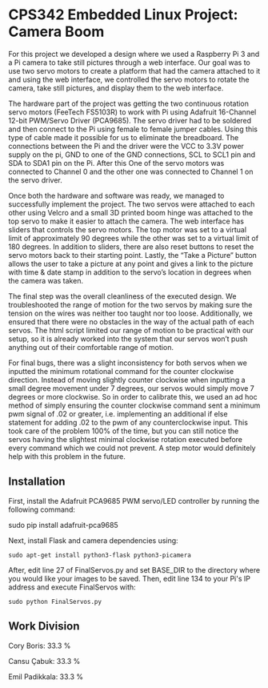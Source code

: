 # CPS342 Embedded Linux Project: Camera Boom

For this project we developed a design where we used a Raspberry Pi 3 and a Pi camera to take still pictures through a web interface. Our goal was to use two servo motors to create a platform that had the camera attached to it and using the web interface, we controlled the servo motors to rotate the camera, take still pictures, and display them to the web interface.

The hardware part of the project was getting the two continuous rotation servo motors (FeeTech FS5103R) to work with Pi using Adafruit 16-Channel 12-bit PWM/Servo Driver (PCA9685). The servo driver had to be soldered and then connect to the Pi using female to female jumper cables. Using this type of cable made it possible for us to eliminate the breadboard. The connections between the Pi and the driver were the VCC to 3.3V power supply on the pi, GND to one of the GND connections, SCL to SCL1 pin and SDA to SDA1 pin on the Pi. After this One of the servo motors was connected to Channel 0 and the other one was connected to Channel 1 on the servo driver. 

Once both the hardware and software was ready, we managed to successfully implement the project. The two servos were attached to each other using Velcro and a small 3D printed boom hinge was attached to the top servo to make it easier to attach the camera. The web interface has sliders that controls the servo motors. The top motor was set to a virtual limit of approximately 90 degrees while the other was set to a virtual limit of  180 degrees. In addition to sliders, there are also reset buttons to reset the servo motors back to their starting point. Lastly, the “Take a Picture” button allows the user to take a picture at any point and gives a link to the picture with time & date stamp in addition to the servo’s location in degrees when the camera was taken. 

The final step was the overall cleanliness of the executed design. We troubleshooted the range of motion for the two servos by making sure the tension on the wires was neither too taught nor too loose. Additionally, we ensured that there were no obstacles in the way of the actual path of each servos. The html script limited our range of motion to be practical with our setup, so it is already worked into the system that our servos won’t push anything out of their comfortable range of motion. 

For final bugs, there was a slight inconsistency for both servos when we inputted the minimum rotational command for the counter clockwise direction. Instead of moving slightly counter clockwise when inputting a small degree movement under 7 degrees, our servos would simply move 7 degrees or more clockwise. So in order to calibrate this, we used an ad hoc method of simply ensuring the counter clockwise command sent a minimum pwm signal of .02 or greater, i.e. implementing an additional if else statement for adding .02 to the pwm of any counterclockwise input. This took care of the problem 100% of the time, but you can still notice the servos having the slightest minimal clockwise rotation executed before every command which we could not prevent. A step motor would definitely help with this problem in the future.


## Installation

First, install the Adafruit PCA9685 PWM servo/LED controller by running the following command:

sudo pip install adafruit-pca9685

Next, install Flask and camera dependencies using:

	sudo apt-get install python3-flask python3-picamera

After, edit line 27 of FinalServos.py and set BASE_DIR to the directory where you would like your images to be saved. Then, edit line 134 to your Pi's IP address and execute FinalServos with:

	sudo python FinalServos.py


## Work Division

Cory Boris: 33.3 %

Cansu Çabuk: 33.3 %

Emil Padikkala: 33.3 %
